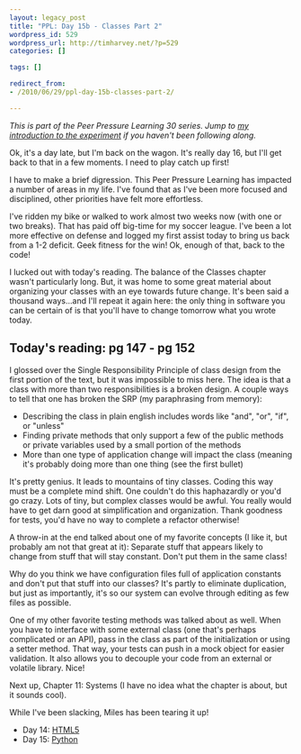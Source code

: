 ```yaml
---
layout: legacy_post
title: "PPL: Day 15b - Classes Part 2"
wordpress_id: 529
wordpress_url: http://timharvey.net/?p=529
categories: []

tags: []

redirect_from:
- /2010/06/29/ppl-day-15b-classes-part-2/

---
```

_This is part of the Peer Pressure Learning 30 series. Jump to [my introduction to the experiment](/2010/06/11/peer-pressure-learning-experiment/) if you haven't been following along._

Ok, it's a day late, but I'm back on the wagon. It's really day 16, but I'll get back to that in a few moments. I need to play catch up first!

I have to make a brief digression. This Peer Pressure Learning has impacted a number of areas in my life. I've found that as I've been more focused and disciplined, other priorities have felt more effortless.

I've ridden my bike or walked to work almost two weeks now (with one or two breaks). That has paid off big-time for my soccer league. I've been a lot more effective on defense and logged my first assist today to bring us back from a 1-2 deficit. Geek fitness for the win! Ok, enough of that, back to the code!

I lucked out with today's reading. The balance of the Classes chapter wasn't particularly long. But, it was home to some great material about organizing your classes with an eye towards future change. It's been said a thousand ways...and I'll repeat it again here: the only thing in software you can be certain of is that you'll have to change tomorrow what you wrote today.

## Today's reading: pg 147 - pg 152

I glossed over the Single Responsibility Principle of class design from the first portion of the text, but it was impossible to miss here. The idea is that a class with more than two responsibilities is a broken design. A couple ways to tell that one has broken the SRP (my paraphrasing from memory):

- Describing the class in plain english includes words like "and", "or", "if", or "unless"
- Finding private methods that only support a few of the public methods or private variables used by a small portion of the methods
- More than one type of application change will impact the class (meaning it's probably doing more than one thing (see the first bullet)

It's pretty genius. It leads to mountains of tiny classes. Coding this way must be a complete mind shift. One couldn't do this haphazardly or you'd go crazy. Lots of tiny, but complex classes would be awful. You really would have to get darn good at simplification and organization. Thank goodness for tests, you'd have no way to complete a refactor otherwise!

A throw-in at the end talked about one of my favorite concepts (I like it, but probably am not that great at it): Separate stuff that appears likely to change from stuff that will stay constant. Don't put them in the same class!

Why do you think we have configuration files full of application constants and don't put that stuff into our classes? It's partly to eliminate duplication, but just as importantly, it's so our system can evolve through editing as few files as possible.

One of my other favorite testing methods was talked about as well. When you have to interface with some external class (one that's perhaps complicated or an API), pass in the class as part of the initialization or using a setter method. That way, your tests can push in a mock object for easier validation. It also allows you to decouple your code from an external or volatile library. Nice!

Next up, Chapter 11: Systems (I have no idea what the chapter is about, but it sounds cool).

While I've been slacking, Miles has been tearing it up!

- Day 14: [HTML5](http://mileszs.com/blog/2010/06/27/ppl30-day-14-html5.html)
- Day 15: [Python](http://mileszs.com/blog/2010/06/28/ppl30-day-15-python.html)
